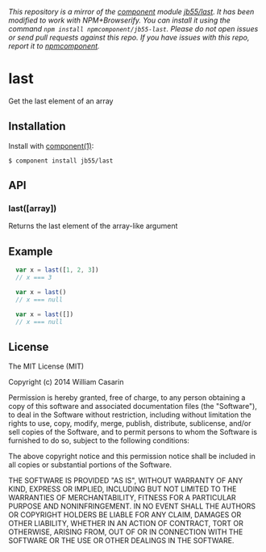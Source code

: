 *This repository is a mirror of the [component](http://component.io) module [jb55/last](http://github.com/jb55/last). It has been modified to work with NPM+Browserify. You can install it using the command `npm install npmcomponent/jb55-last`. Please do not open issues or send pull requests against this repo. If you have issues with this repo, report it to [npmcomponent](https://github.com/airportyh/npmcomponent).*

# last

  Get the last element of an array

## Installation

  Install with [component(1)](http://component.io):

    $ component install jb55/last

## API

### last([array])

Returns the last element of the array-like argument

## Example

```js
  var x = last([1, 2, 3])
  // x === 3

  var x = last()
  // x === null

  var x = last([])
  // x === null
```

## License

  The MIT License (MIT)

  Copyright (c) 2014 William Casarin

  Permission is hereby granted, free of charge, to any person obtaining a copy
  of this software and associated documentation files (the "Software"), to deal
  in the Software without restriction, including without limitation the rights
  to use, copy, modify, merge, publish, distribute, sublicense, and/or sell
  copies of the Software, and to permit persons to whom the Software is
  furnished to do so, subject to the following conditions:

  The above copyright notice and this permission notice shall be included in
  all copies or substantial portions of the Software.

  THE SOFTWARE IS PROVIDED "AS IS", WITHOUT WARRANTY OF ANY KIND, EXPRESS OR
  IMPLIED, INCLUDING BUT NOT LIMITED TO THE WARRANTIES OF MERCHANTABILITY,
  FITNESS FOR A PARTICULAR PURPOSE AND NONINFRINGEMENT. IN NO EVENT SHALL THE
  AUTHORS OR COPYRIGHT HOLDERS BE LIABLE FOR ANY CLAIM, DAMAGES OR OTHER
  LIABILITY, WHETHER IN AN ACTION OF CONTRACT, TORT OR OTHERWISE, ARISING FROM,
  OUT OF OR IN CONNECTION WITH THE SOFTWARE OR THE USE OR OTHER DEALINGS IN
  THE SOFTWARE.
